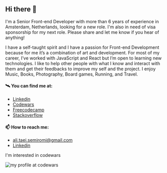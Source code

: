 ## Hi there 👋 

I'm a Senior Front-end Developer with more than 6 years of experience in Amsterdam, Netherlands, looking for a new role. I'm also in need of visa sponsorship for my next role. Please share and let me know if you hear of anything!

I have a self-taught spirit and I have a passion for Front-end Development because for me it’s a combination of art and development. For most of my career, I’ve worked with JavaScript and React but I’m open to learning new technologies. I like to help other people with what I know and interact with them and get their feedbacks to improve my self and the project. I enjoy Music, Books, Photography, Board games, Running, and Travel.

#### 🛰️ You can find me at:

- [Linkedin](https://www.linkedin.com/in/alitaee/)
- [Codewars](https://www.codewars.com/users/AliTaee/)
- [Freecodecamp](https://www.freecodecamp.org/alitaee)
- [Stackoverflow](https://stackoverflow.com/users/9218227/ali-taee) 

#### 📫 How to reach me:
- ali.taei.semiromi@gmail.com
- [Linkedin](https://www.linkedin.com/in/alitaee/)

I'm interested in codewars

![my profile at codewars](https://www.codewars.com/users/AliTaee/badges/large)
